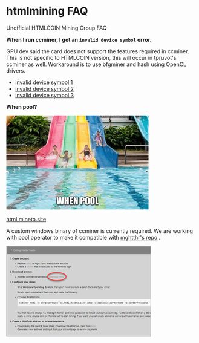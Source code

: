 # htmlmining FAQ

Unofficial HTMLCOIN Mining Group FAQ


**When I run ccminer, I get an `invalid device symbol` error.**

GPU dev said the card does not support the features required in ccminer. This is not specific to HTMLCOIN version, this will occur in tpruvot's ccminer as well. Workaround is to use bfgminer and hash using OpenCL drivers.

- [invalid device symbol 1](./images/invalid-device-symbol-1.jpg)
- [invalid device symbol 2](./images/invalid-device-symbol-2.jpg)
- [invalid device symbol 3](./images/invalid-device-symbol-3.jpg)

**When pool?**

![when pool](./images/when-pool.jpg)

[html.mineto.site](https://html.mineto.site/index.php?page=gettingstarted)

A custom windows binary of ccminer is currently required. We are working with pool operator to make it compatible with [mghtthr's repo](https://github.com/mghtthr/ccminer) .

![custom ccminer](./images/180306-00.jpg)

